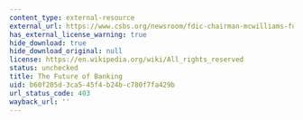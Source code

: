 ```yaml
---
content_type: external-resource
external_url: https://www.csbs.org/newsroom/fdic-chairman-mcwilliams-future-banking
has_external_license_warning: true
hide_download: true
hide_download_original: null
license: https://en.wikipedia.org/wiki/All_rights_reserved
status: unchecked
title: The Future of Banking
uid: b60f205d-3ca5-45f4-b24b-c780f7fa429b
url_status_code: 403
wayback_url: ''
---
```

